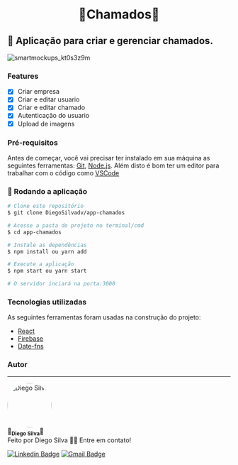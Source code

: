 <h1 align="center">🚥Chamados🚥</h1>


## 📲 Aplicação para criar e gerenciar chamados.

![smartmockups_kt0s3z9m](https://user-images.githubusercontent.com/60052506/131594522-d72b475b-64e3-4c2f-8fd5-8e2906ee20de.jpg)


### Features

- [x] Criar empresa
- [x] Criar e editar usuario
- [x] Criar e editar chamado
- [x] Autenticação do usuario
- [x] Upload de imagens

### Pré-requisitos

Antes de começar, você vai precisar ter instalado em sua máquina as seguintes ferramentas:
[Git](https://git-scm.com), [Node.js](https://nodejs.org/en/). 
Além disto é bom ter um editor para trabalhar com o código como [VSCode](https://code.visualstudio.com/)

### 🎲 Rodando a aplicação

```bash
# Clone este repositório
$ git clone DiegoSilvadv/app-chamados

# Acesse a pasta do projeto no terminal/cmd
$ cd app-chamados

# Instale as dependências
$ npm install ou yarn add

# Execute a aplicação 
$ npm start ou yarn start

# O servidor inciará na porta:3000 
```

### Tecnologias utilizadas
As seguintes ferramentas foram usadas na construção do projeto:

- [React](https://pt-br.reactjs.org/)
- [Firebase](https://console.firebase.google.com/)
- [Date-fns](https://date-fns.org/)


### Autor
---

  <img src="https://avatars.githubusercontent.com/u/60052506?v=4" style="border-radius: 80%;" width="100px;" alt="Diego Silva"/>
 <br />
  🚀<sub><b>Diego Silva</b></sub>🚀
 <br />
  Feito por Diego Silva 👋🏽 Entre em contato!
 <br />

[![Linkedin Badge](https://img.shields.io/badge/-Diego-blue?style=flat-square&logo=Linkedin&logoColor=white&link=https://www.linkedin.com/in/diego-silva-96234318b/)](https://www.linkedin.com/in/diego-silva-96234318b/)
[![Gmail Badge](https://img.shields.io/badge/-digssilva2000@outlook.com-c14438?style=flat-square&logo=Gmail&logoColor=white&link=mailto:digssilva2000@outlook.com)](mailto:digssilva2000@outlook.com)
